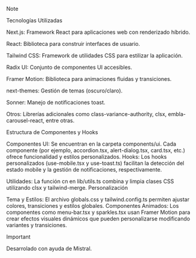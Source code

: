 > [!NOTE]
> Tecnologías Utilizadas

Next.js: Framework React para aplicaciones web con renderizado híbrido.

React: Biblioteca para construir interfaces de usuario.

Tailwind CSS: Framework de utilidades CSS para estilizar la aplicación.

Radix UI: Conjunto de componentes UI accesibles.

Framer Motion: Biblioteca para animaciones fluidas y transiciones.

next-themes: Gestión de temas (oscuro/claro).

Sonner: Manejo de notificaciones toast.

Otros: Librerías adicionales como class-variance-authority, clsx, embla-carousel-react, entre otras.

Estructura de Componentes y Hooks

Componentes UI: Se encuentran en la carpeta components/ui. Cada componente (por ejemplo, accordion.tsx, alert-dialog.tsx, card.tsx, etc.) ofrece funcionalidad y estilos personalizados.
Hooks: Los hooks personalizados (use-mobile.tsx y use-toast.ts) facilitan la detección del estado mobile y la gestión de notificaciones, respectivamente.

Utilidades: La función cn en lib/utils.ts combina y limpia clases CSS utilizando clsx y tailwind-merge.
Personalización

Tema y Estilos: El archivo globals.css y tailwind.config.ts permiten ajustar colores, transiciones y estilos globales.
Componentes Animados: Los componentes como menu-bar.tsx y sparkles.tsx usan Framer Motion para crear efectos visuales dinámicos que pueden personalizarse modificando variantes y transiciones.

> [!IMPORTANT]
> Desarrolado con ayuda de Mistral.
